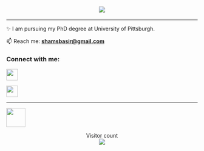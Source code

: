 
<h1 align="center">
  <a href="https://git.io/typing-svg">
    <img src="https://readme-typing-svg.herokuapp.com/?lines=Hello!;I+am+Sevda+Sanver.&center=true&size=25">
  </a>
  
</h1>

---
 
✨ I am pursuing my PhD degree at University of Pittsburgh.

 📫 Reach me: **shamsbasir@gmail.com**
 
<p align="center">
<h3 align="left">Connect with me:</h3>
<p align="left">
<a href="https://medium.com/@sevdasanver" target="blank"><img align="center" src="https://raw.githubusercontent.com/rahuldkjain/github-profile-readme-generator/master/src/images/icons/Social/medium.svg" height="30" width="30" /></a>
  
<a href="https://www.linkedin.com/in/sevda-%C5%9Fanver-594810ab/" target="blank"><img align="center" src="https://raw.githubusercontent.com/rahuldkjain/github-profile-readme-generator/master/src/images/icons/Social/linked-in-alt.svg" height="30" width="30" /></a> 
  
---
<img src="https://media.giphy.com/media/VgCDAzcKvsR6OM0uWg/giphy.gif" width="50"> 
</p>
 <p align="center"> 
  Visitor count<br>
   <img src="https://profile-counter.glitch.me/sevdasanver/count.svg" />
</p>

<!--
<img src="https://media.giphy.com/media/VgCDAzcKvsR6OM0uWg/giphy.gif" width="50"> 

<h1 align="center">
  <a href="https://git.io/typing-svg">
    <img src="https://readme-typing-svg.herokuapp.com/?lines=Hello!;I+am+Sevda+Sanver&center=true&size=25">
  </a>
</h1>

**sevdasanver/sevdasanver** is a ✨ _special_ ✨ repository because its `README.md` (this file) appears on your GitHub profile.

Here are some ideas to get you started:

- 🔭 I’m currently working on ...
- 🌱 
- 👯 I’m looking to collaborate on ...
- 🤔 I’m looking for help with ...
- 💬 Ask me about ...
- 📫 How to reach me: ...
- 😄 Pronouns: ...
- ⚡ Fun fact: ...
<a href="https://discord.gg/sevda#8165" target="blank" rel=”noopener”><img align="center" src="https://seeklogo.com/images/D/discord-logo-134E148657-seeklogo.com.png" alt="3kGnYm6" height="30" width="26" /></a>
-->


